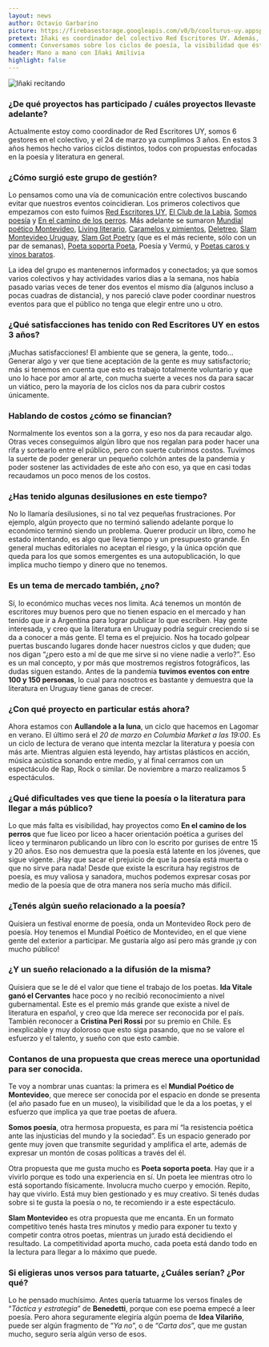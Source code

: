 ```yaml
---
layout: news
author: Octavio Garbarino
picture: https://firebasestorage.googleapis.com/v0/b/coolturus-uy.appspot.com/o/news%2Fgestionpoetika.jpeg?alt=media&token=624990e4-4e4e-42c9-9c3b-52f00e42327b
pretext: Iñaki es coordinador del colectivo Red Escritores UY. Además, fue quien tuvo la iniciativa de coordinar, entre varios colectivos literarios con el objetivo de sumar sinergias, un grupo para compartir lo que cada uno hace. De esto y mucho más conversamos con él.
comment: Conversamos sobre los ciclos de poesía, la visibilidad que éstos tienen, la fuerza de este tipo de arte y mucho más.
header: Mano a mano con Iñaki Amilivia
highlight: false
---
```

<div class="image-box">
<img src="https://firebasestorage.googleapis.com/v0/b/coolturus-uy.appspot.com/o/news%2Fgestionpoetika.jpeg?alt=media&token=624990e4-4e4e-42c9-9c3b-52f00e42327b" alt="Iñaki recitando"></div>

### ¿De qué proyectos has participado / cuáles proyectos llevaste adelante?
Actualmente estoy como coordinador de Red Escritores UY, somos 6 gestores en el colectivo, y el 24 de marzo ya cumplimos 3 años. En estos 3 años hemos hecho varios ciclos distintos, todos con propuestas enfocadas en la poesía y literatura en general.

### ¿Cómo surgió este grupo de gestión?
Lo pensamos como una vía de comunicación entre colectivos buscando evitar que nuestros eventos coincidieran. Los primeros colectivos que empezamos con esto fuimos [Red Escritores UY](https://www.instagram.com/redescritoresuy/), [El Club de la Labia](https://www.instagram.com/elclubdelalabia/), [Somos poesía](https://www.instagram.com/solosipoesia/) y [En el camino de los perros](https://www.instagram.com/caminodelosperros/). Más adelante se sumaron [Mundial poético Montevideo](https://www.facebook.com/MundialPoetico/), [Living literario](https://www.instagram.com/livingliterario/), [Caramelos y pimientos](https://www.facebook.com/Caramelos-y-Pimientos-133945457043585/), [Deletreo](https://www.instagram.com/deletreo_ediciones/), [Slam Montevideo Uruguay](https://www.instagram.com/slam.uy.mvd/), [Slam Got Poetry](https://www.instagram.com/slamgotpoetry/) (que es el más reciente, sólo con un par de semanas), [Poeta soporta Poeta](https://www.instagram.com/poetasoportapoeta/), Poesía y Vermú, y [Poetas caros y vinos baratos](https://www.instagram.com/poetascarosyvinosbaratos/).

La idea del grupo es mantenernos informados y conectados; ya que somos varios colectivos y hay actividades varios días a la semana, nos había pasado varias veces de tener dos eventos el mismo día (algunos incluso a pocas cuadras de distancia), y nos pareció clave poder coordinar nuestros eventos para que el público no tenga que elegir entre uno u otro.

### ¿Qué satisfacciones has tenido con Red Escritores UY en estos 3 años?
¡Muchas satisfacciones! El ambiente que se genera, la gente, todo… Generar algo y ver que tiene aceptación de la gente es muy satisfactorio; más si tenemos en cuenta que esto es trabajo totalmente voluntario y que uno lo hace por amor al arte, con mucha suerte a veces nos da para sacar un viático, pero la mayoría de los ciclos nos da para cubrir costos únicamente.

### Hablando de costos ¿cómo se financian?
Normalmente los eventos son a la gorra, y eso nos da para recaudar algo. Otras veces conseguimos algún libro que nos regalan para poder hacer una rifa y sortearlo entre el público, pero con suerte cubrimos costos. Tuvimos la suerte de poder generar un pequeño colchón antes de la pandemia y poder sostener las actividades de este año con eso, ya que en casi todas recaudamos un poco menos de los costos.

### ¿Has tenido algunas desilusiones en este tiempo?
No lo llamaría desilusiones, si no tal vez pequeñas frustraciones. Por ejemplo, algún proyecto que no terminó saliendo adelante porque lo económico terminó siendo un problema. Querer producir un libro, como he estado intentando, es algo que lleva tiempo y un presupuesto grande. En general muchas editoriales no aceptan el riesgo, y la única opción que queda para los que somos emergentes es una autopublicación, lo que implica mucho tiempo y dinero que no tenemos.

### Es un tema de mercado también, ¿no?
Sí, lo económico muchas veces nos limita. Acá tenemos un montón de escritores muy buenos pero que no tienen espacio en el mercado y han tenido que ir a Argentina para lograr publicar lo que escriben. Hay gente interesada, y creo que la literatura en Uruguay podría seguir creciendo si se da a conocer a más gente. El tema es el prejuicio. Nos ha tocado golpear puertas buscando lugares donde hacer nuestros ciclos y que duden; que nos digan “¿pero esto a mí de que me sirve si no viene nadie a verlo?”. Eso es un mal concepto, y por más que mostremos registros fotográficos, las dudas siguen estando. Antes de la pandemia **tuvimos eventos con entre 100 y 150 personas**, lo cual para nosotros es bastante y demuestra que la literatura en Uruguay tiene ganas de crecer.

### ¿Con qué proyecto en particular estás ahora?
Ahora estamos con **Aullandole a la luna**, un ciclo que hacemos en Lagomar en verano. El último será el *20 de marzo en Columbia Market a las 19:00*. Es un ciclo de lectura de verano que intenta mezclar la literatura y poesía con más arte. Mientras alguien está leyendo, hay artistas plásticos en acción, música acústica sonando entre medio, y al final cerramos con un espectáculo de Rap, Rock o similar. De noviembre a marzo realizamos 5 espectáculos.

### ¿Qué dificultades ves que tiene la poesía o la literatura para llegar a más público?
Lo que más falta es visibilidad, hay proyectos como **En el camino de los perros** que fue liceo por liceo a hacer orientación poética a gurises del liceo y terminaron publicando un libro con lo escrito por gurises de entre 15 y 20 años. Eso nos demuestra que la poesía está latente en los jóvenes, que sigue vigente. ¡Hay que sacar el prejuicio de que la poesía está muerta o que no sirve para nada! Desde que existe la escritura hay registros de poesía, es muy valiosa y sanadora, muchos podemos expresar cosas por medio de la poesía que de otra manera nos sería mucho más difícil.

### ¿Tenés algún sueño relacionado a la poesía?
Quisiera un festival enorme de poesía, onda un Montevideo Rock pero de poesía. Hoy tenemos el Mundial Poético de Montevideo, en el que viene gente del exterior a participar. Me gustaría algo así pero más grande ¡y con mucho público!

### ¿Y un sueño relacionado a la difusión de la misma?
Quisiera que se le dé el valor que tiene el trabajo de los poetas. **Ida Vitale ganó el Cervantes** hace poco y no recibió reconocimiento a nivel gubernamental. Este es el premio más grande que existe a nivel de literatura en español, y creo que Ida merece ser reconocida por el país. También reconocer a **Cristina Peri Rossi** por su premio en Chile. Es inexplicable y muy doloroso que esto siga pasando, que no se valore el esfuerzo y el talento, y sueño con que esto cambie.

### Contanos de una propuesta que creas merece una oportunidad para ser conocida.
Te voy a nombrar unas cuantas: la primera es el **Mundial Poético de Montevideo**, que merece ser conocida por el espacio en donde se presenta (el año pasado fue en un museo), la visibilidad que le da a los poetas, y el esfuerzo que implica ya que trae poetas de afuera.

**Somos poesía**, otra hermosa propuesta, es para mí “la resistencia poética ante las injusticias del mundo y la sociedad”. Es un espacio generado por gente muy joven que transmite seguridad y amplifica el arte, además de expresar un montón de cosas políticas a través del él.

Otra propuesta que me gusta mucho es **Poeta soporta poeta**. Hay que ir a vivirlo porque es todo una experiencia en sí. Un poeta lee mientras otro lo está soportando físicamente. Involucra mucho cuerpo y emoción. Repito, hay que vivirlo. Está muy bien gestionado y es muy creativo. Si tenés dudas sobre si te gusta la poesía o no, te recomiendo ir a este espectáculo.

**Slam Montevideo** es otra propuesta que me encanta. En un formato competitivo tenés hasta tres minutos y medio para exponer tu texto y competir contra otros poetas, mientras un jurado está decidiendo el resultado. La competitividad aporta mucho, cada poeta está dando todo en la lectura para llegar a lo máximo que puede.

### Si eligieras unos versos para tatuarte, ¿Cuáles serían? ¿Por qué?
Lo he pensado muchísimo. Antes quería tatuarme los versos finales de “*Táctica y estrategia*” de **Benedetti**, porque con ese poema empecé a leer poesía. Pero ahora seguramente elegiría algún poema de **Idea Vilariño**, puede ser algún fragmento de “*Ya no*”, o de “*Carta dos*”, que me gustan mucho, seguro sería algún verso de esos.